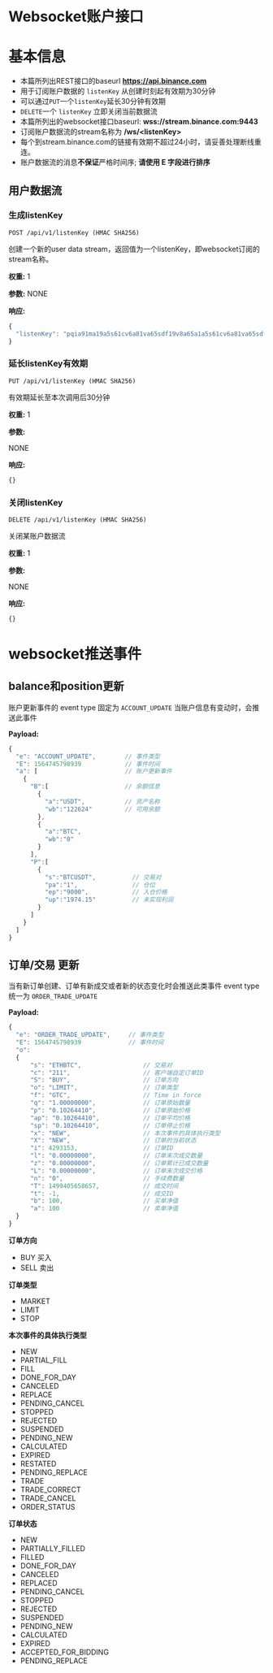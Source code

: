 # Websocket账户接口

# 基本信息
* 本篇所列出REST接口的baseurl **https://api.binance.com**
* 用于订阅账户数据的 `listenKey` 从创建时刻起有效期为30分钟
* 可以通过`PUT`一个`listenKey`延长30分钟有效期
* `DELETE`一个 `listenKey` 立即关闭当前数据流
* 本篇所列出的websocket接口baseurl: **wss://stream.binance.com:9443**
* 订阅账户数据流的stream名称为 **/ws/\<listenKey\>**
* 每个到stream.binance.com的链接有效期不超过24小时，请妥善处理断线重连。
* 账户数据流的消息**不保证**严格时间序; **请使用 E 字段进行排序**

## 用户数据流

### 生成listenKey
```
POST /api/v1/listenKey (HMAC SHA256)
```
创建一个新的user data stream，返回值为一个listenKey，即websocket订阅的stream名称。

**权重:**
1

**参数:**
NONE

**响应:**
```javascript
{
  "listenKey": "pqia91ma19a5s61cv6a81va65sdf19v8a65a1a5s61cv6a81va65sdf19v8a65a1"
}
```

### 延长listenKey有效期
```
PUT /api/v1/listenKey (HMAC SHA256)
```
有效期延长至本次调用后30分钟

**权重:**
1

**参数:**

NONE

**响应:**
```javascript
{}
```

### 关闭listenKey
```
DELETE /api/v1/listenKey (HMAC SHA256)
```
关闭某账户数据流

**权重:**
1

**参数:**

NONE

**响应:**
```javascript
{}
```

# websocket推送事件

## balance和position更新
账户更新事件的 event type 固定为 `ACCOUNT_UPDATE`
当账户信息有变动时，会推送此事件

**Payload:**
```javascript
{
  "e": "ACCOUNT_UPDATE",        // 事件类型
  "E": 1564745798939            // 事件时间
  "a": [                        // 账户更新事件
    {
      "B":[                     // 余额信息
        {
          "a":"USDT",           // 资产名称
          "wb":"122624"         // 可用余额
        },
        {
          "a":"BTC",           
          "wb":"0"         
        }
      ],
      "P":[
        {
          "s":"BTCUSDT",          // 交易对
          "pa":"1",               // 仓位
          "ep":"9000",            // 入仓价格
          "up":"1974.15"          // 未实现利润
        }
      ]
    }
  ]
}
```

## 订单/交易 更新
当有新订单创建、订单有新成交或者新的状态变化时会推送此类事件
event type统一为 `ORDER_TRADE_UPDATE`

**Payload:**
```javascript
{
  "e": "ORDER_TRADE_UPDATE",     // 事件类型
  "E": 1564745798939             // 事件时间
  "o":
  {
      "s": "ETHBTC",                 // 交易对
      "c": "211",                    // 客户端自定订单ID
      "S": "BUY",                    // 订单方向
      "o": "LIMIT",                  // 订单类型
      "f": "GTC",                    // Time in force
      "q": "1.00000000",             // 订单原始数量
      "p": "0.10264410",             // 订单原始价格
      "ap": "0.10264410",            // 订单平均价格
      "sp": "0.10264410",            // 订单停止价格
      "x": "NEW",                    // 本次事件的具体执行类型
      "X": "NEW",                    // 订单的当前状态
      "i": 4293153,                  // 订单ID
      "l": "0.00000000",             // 订单末次成交数量
      "z": "0.00000000",             // 订单累计已成交数量
      "L": "0.00000000",             // 订单末次成交价格
      "n": "0",                      // 手续费数量
      "T": 1499405658657,            // 成交时间
      "t": -1,                       // 成交ID
      "b": 100,                      // 买单净值
      "a": 100                       // 卖单净值
  }
}
```
**订单方向**
* BUY 买入
* SELL 卖出

**订单类型**
* MARKET 
* LIMIT
* STOP

**本次事件的具体执行类型**

* NEW
* PARTIAL_FILL
* FILL
* DONE_FOR_DAY
* CANCELED
* REPLACE
* PENDING_CANCEL
* STOPPED
* REJECTED
* SUSPENDED
* PENDING_NEW
* CALCULATED
* EXPIRED
* RESTATED
* PENDING_REPLACE
* TRADE
* TRADE_CORRECT
* TRADE_CANCEL
* ORDER_STATUS

**订单状态**
* NEW
* PARTIALLY_FILLED
* FILLED
* DONE_FOR_DAY
* CANCELED
* REPLACED
* PENDING_CANCEL
* STOPPED
* REJECTED
* SUSPENDED
* PENDING_NEW
* CALCULATED
* EXPIRED
* ACCEPTED_FOR_BIDDING
* PENDING_REPLACE

